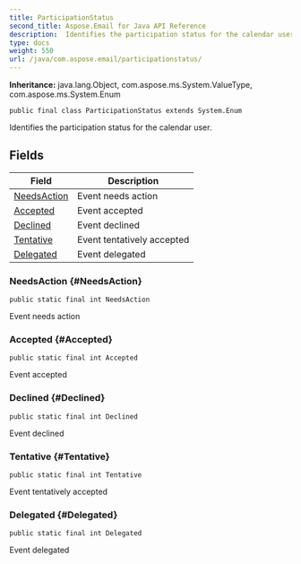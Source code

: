 ```yaml
---
title: ParticipationStatus
second_title: Aspose.Email for Java API Reference
description:  Identifies the participation status for the calendar user.
type: docs
weight: 550
url: /java/com.aspose.email/participationstatus/
---
```

**Inheritance:**
java.lang.Object, com.aspose.ms.System.ValueType, com.aspose.ms.System.Enum
```
public final class ParticipationStatus extends System.Enum
```

Identifies the participation status for the calendar user.
## Fields

| Field | Description |
| --- | --- |
| [NeedsAction](#NeedsAction) | Event needs action |
| [Accepted](#Accepted) | Event accepted |
| [Declined](#Declined) | Event declined |
| [Tentative](#Tentative) | Event tentatively accepted |
| [Delegated](#Delegated) | Event delegated |
### NeedsAction {#NeedsAction}
```
public static final int NeedsAction
```


Event needs action

### Accepted {#Accepted}
```
public static final int Accepted
```


Event accepted

### Declined {#Declined}
```
public static final int Declined
```


Event declined

### Tentative {#Tentative}
```
public static final int Tentative
```


Event tentatively accepted

### Delegated {#Delegated}
```
public static final int Delegated
```


Event delegated

